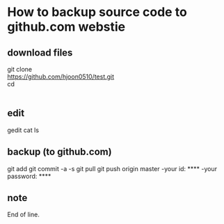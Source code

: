 
# How to backup source code to github.com webstie

## download files
git clone <br>
https://github.com/hjoon0510/test.git <br>
cd <folder-name> <br>
 
## edit 
gedit <file-name>
cat <file-name>
ls 

## backup (to github.com)
git add <file-name>
git commit -a -s
git pull
git push origin master
-your id: ****
-your password: ****

## note

End of line. 
